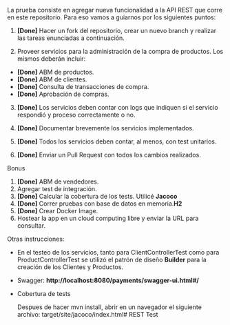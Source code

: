 La prueba consiste en agregar nueva funcionalidad a la API REST que corre en este repositorio. Para eso vamos a guiarnos por los siguientes puntos:

1) **[Done]** Hacer un fork del repositorio, crear un nuevo branch y realizar las tareas enunciadas a continuación.

2) Proveer servicios para la administración de la compra de productos. Los mismos deberán incluir:
- **[Done]** ABM de productos.
- **[Done]** ABM de clientes.
- **[Done]** Consulta de transacciones de compra.
- **[Done]** Aprobación de compras.

3) **[Done]** Los servicios deben contar con logs que indiquen si el servicio respondió y proceso correctamente o no.

4) **[Done]** Documentar brevemente los servicios implementados.

5) **[Done]** Todos los servicios deben contar, al menos, con test unitarios.

6) **[Done]** Enviar un Pull Request con todos los cambios realizados. 

Bonus

1) **[Done]** ABM de vendedores.
2) Agregar test de integración.
3) **[Done]** Calcular la cobertura de los tests. Utilicé **Jacoco**
4) **[Done]** Correr pruebas con base de datos en memoria.**H2**
5) **[Done]** Crear Docker Image.
6) Hostear la app en un cloud computing libre y enviar la URL para consultar.

Otras instrucciones:

- En el testeo de los servicios, tanto para ClientControllerTest como para ProductControllerTest se utilizó el patrón de diseño **Builder** para
la creación de los Clientes y Productos. 

- Swagger: **http://localhost:8080/payments/swagger-ui.html#/**


- Cobertura de tests

    Despues de hacer mvn install, abrir en un navegador el siguiente archivo: target/site/jacoco/index.html# REST Test

